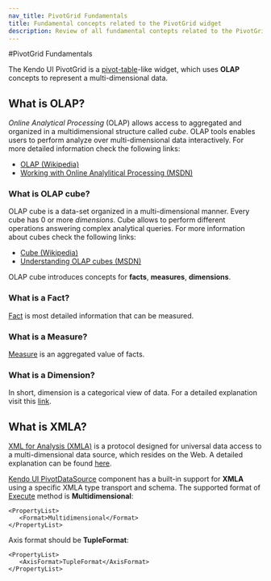 ```yaml
---
nav_title: PivotGrid Fundamentals
title: Fundamental concepts related to the PivotGrid widget
description: Review of all fundamental contepts related to the PivotGrid widget
---
```


#PivotGrid Fundamentals

The Kendo UI PivotGrid is a [pivot-table](http://en.wikipedia.org/wiki/Pivot_table)-like widget, which uses **OLAP** concepts to represent a multi-dimensional data.

## What is OLAP?

*Online Analytical Processing* (OLAP) allows access to aggregated and organized in a multidimensional structure called *cube*. OLAP tools enables users to perform analyze over multi-dimensional data interactively. For more detailed information check the following links:

- [OLAP (Wikipedia)](http://en.wikipedia.org/wiki/Online_analytical_processing)
- [Working with Online Analylitical Processing (MSDN)](http://msdn.microsoft.com/en-US/library/ms175367(v=SQL.90).aspx)

### What is OLAP cube?

OLAP cube is a data-set organized in a multi-dimensional manner. Every cube has 0 or more *dimensions*. Cube allows to perform different operations answering complex analytical queries. For more information about cubes check the following links:

- [Cube (Wikipedia)](http://en.wikipedia.org/wiki/OLAP_cube)
- [Understanding OLAP cubes (MSDN)](http://msdn.microsoft.com/en-us/library/aa140038%28v=office.10%29.aspx#odc_da_whatrcubes_topic2)

OLAP cube introduces concepts for **facts**, **measures**, **dimensions**.

### What is a Fact?
[Fact](http://social.technet.microsoft.com/wiki/contents/articles/1236.fact-olap.aspx) is most detailed information that can be measured.

### What is a Measure?

[Measure](http://social.technet.microsoft.com/wiki/contents/articles/1235.measure-group.aspx) is an aggregated value of facts.

### What is a Dimension?

In short, dimension is a categorical view of data. For a detailed explanation visit this [link](http://social.technet.microsoft.com/wiki/contents/articles/1192.dimension.aspx).

## What is XMLA?

[XML for Analysis (XMLA)](http://en.wikipedia.org/wiki/XML_for_Analysis) is a protocol designed for universal data access to a multi-dimensional data source, which resides on the Web. A detailed explanation can be found [here](http://technet.microsoft.com/en-us/library/ms187178(v=sql.90).aspx).

[Kendo UI PivotDataSource](/api/framework/pivotdatasource) component has a built-in support for **XMLA** using a specific XMLA type transport and schema. The supported format of [Execute](http://msdn.microsoft.com/en-us/library/ms186691.Aspx) method is **Multidimensional**:

	<PropertyList>
       <Format>Multidimensional</Format>
    </PropertyList>
Axis format should be **TupleFormat**:

	<PropertyList>
       <AxisFormat>TupleFormat</AxisFormat>
    </PropertyList>
